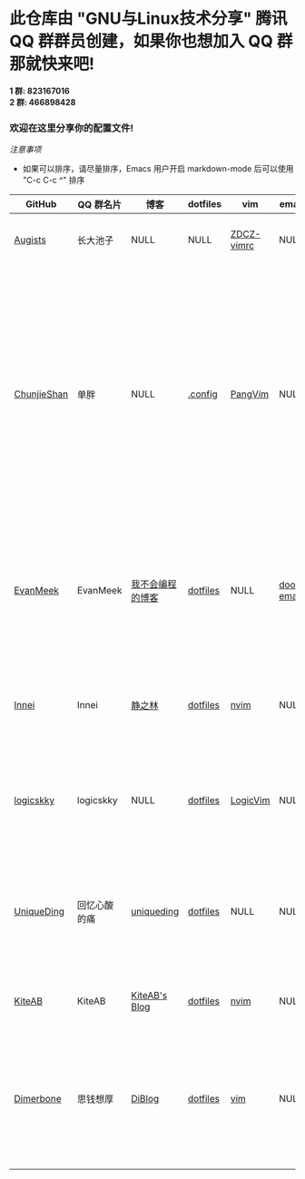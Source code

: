 # 此仓库由 "GNU与Linux技术分享" 腾讯 QQ 群群员创建，如果你也想加入 QQ 群那就快来吧!

**1 群: 823167016** </br>
**2 群: 466898428**

### 欢迎在这里分享你的配置文件!

*注意事项*
- 如果可以排序，请尽量排序，Emacs 用户开启 markdown-mode 后可以使用 "C-c C-c ^" 排序

| GitHub                                        | QQ 群名片     | 博客                                           | dotfiles                                                     | vim                                                      | emacs                                                                 | 介绍                                                                                                                       |
|-----------------------------------------------|--------------|------------------------------------------------|--------------------------------------------------------------|----------------------------------------------------------|-----------------------------------------------------------------------|----------------------------------------------------------------------------------------------------------------------------|
| [Augists](https://github.com/Augists-ZDCZ/-)  | 长大池子     | NULL                                           | NULL                                                         | [ZDCZ-vimrc](https://github.com/Augists-ZDCZ/ZDCZ-vimrc) | NULL                                                                  | vimrc 配置，基于 **macOS 10.15.4**                                                                                          |
| [ChunjieShan](https://github.com/ChunjieShan) | 单胖         | NULL                                           | [.config](https://github.com/ChunjieShan/.config)            | [PangVim](https://github.com/ChunjieShan/PangVim)        | NULL                                                                  | 我的 config 文件中包括我的 dwm，st，scripts, ranger 等日常工作配置，同时包含我根据 CW，ThinkVim 和自己的使用习惯配置的 NeoVim 配置 |
| [EvanMeek](https://github.com/EvanMeek)       | EvanMeek     | [我不会编程的博客](https://evanmeek.github.io) | [dotfiles](https://github.com/EvanMeek/dotfiles)             | NULL                                                     | [doom-emacs](https://github.com/EvanMeek/dotfiles/tree/master/doom.d) | dotfiles 中包含 alacritty、fish shell、fcitx、i3wm、polybar、rofi 等配置                                                      |
| [Innei](https://github.com/Innei)             | Innei        | [静之林](https://shizuri.net)                  | [dotfiles](https://github.com/innei/dotfiles)                | [nvim](https://github.com/innei/nvim)                    | NULL                                                                  | neovim 配置，dotfiles 中包含 zsh, fzf, git config, tmux                                                                    |
| [logicskky](https://github.com/logicskky)     | logicskky    | NULL                                           | [dotfiles](https://github.com/logicskky/dotfiles)      | [LogicVim](https://github.com/logicskky/LogicVim)        | NULL                                                                  | dotfiles 中有 ranger、dwm、st、dmenu 等配置                                                                             |
| [UniqueDing](https://github.com/UniqueDing)   | 回忆心酸的痛 | [uniqueding](http://uniqueding.cn)             | [dotfiles](https://github.com/UniqueDing/linux-config-files) | NULL                                                     | NULL                                                                  | dotfiles 中有 ranger、i3、fish、vim (dwm、st、dmenu)等配置                                                                 |
| [KiteAB](https://github.com/KiteAB)   | KiteAB | [KiteAB's Blog](https://kiteab.github.io)             | [dotfiles](https://github.com/KiteAB/.config) | [nvim](https://github.com/KiteAB/nvim)                                                     | NULL                                                                  | 适用于 Arch Linux 的配置文件                                                                 |
| [Dimerbone](https://github.com/Dimerbone)     | 思钱想厚      | [DiBlog](https://dimerbone.github.io)       | [dotfiles](https://github.com/dimerbone/Origin)                | [vim](https://github.com/dimerbone/Origin)              | NULL                                                                   | Origin中包含适用于arch系的 i3、polybar、ranger、vim、rofi、dunst等配置                                              |
